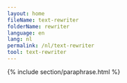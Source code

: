 ```yaml
---
layout: home
fileName: text-rewriter
folderName: rewriter
language: en
lang: nl
permalink: /nl/text-rewriter
tool: text-rewriter
---
```

{% include section/paraphrase.html %}
